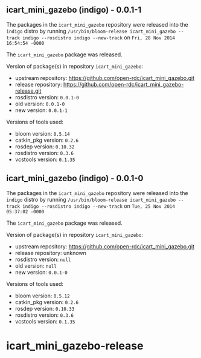 ## icart_mini_gazebo (indigo) - 0.0.1-1

The packages in the `icart_mini_gazebo` repository were released into the `indigo` distro by running `/usr/bin/bloom-release icart_mini_gazebo --track indigo --rosdistro indigo --new-track` on `Fri, 28 Nov 2014 16:54:54 -0000`

The `icart_mini_gazebo` package was released.

Version of package(s) in repository `icart_mini_gazebo`:
- upstream repository: https://github.com/open-rdc/icart_mini_gazebo.git
- release repository: https://github.com/open-rdc/icart_mini_gazebo-release.git
- rosdistro version: `0.0.1-0`
- old version: `0.0.1-0`
- new version: `0.0.1-1`

Versions of tools used:
- bloom version: `0.5.14`
- catkin_pkg version: `0.2.6`
- rosdep version: `0.10.32`
- rosdistro version: `0.3.6`
- vcstools version: `0.1.35`


## icart_mini_gazebo (indigo) - 0.0.1-0

The packages in the `icart_mini_gazebo` repository were released into the `indigo` distro by running `/usr/bin/bloom-release icart_mini_gazebo --track indigo --rosdistro indigo --new-track` on `Tue, 25 Nov 2014 05:37:02 -0000`

The `icart_mini_gazebo` package was released.

Version of package(s) in repository `icart_mini_gazebo`:
- upstream repository: https://github.com/open-rdc/icart_mini_gazebo.git
- release repository: unknown
- rosdistro version: `null`
- old version: `null`
- new version: `0.0.1-0`

Versions of tools used:
- bloom version: `0.5.12`
- catkin_pkg version: `0.2.6`
- rosdep version: `0.10.33`
- rosdistro version: `0.3.6`
- vcstools version: `0.1.35`


icart_mini_gazebo-release
=========================

